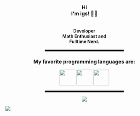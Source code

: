   <!-- Hi there! Feel free to make this your own but don't use my data -->
  
<div align="center">
  
  <br>
  
<h3>Hi<br> I'm igs! 👋🤓</h3><h4><br>Developer<br>Math Enthusiast and<br> Fulltime Nerd.</h4>

  <hr width="50%" style="height:5px;">

  <h3> My favorite programming languages are:</h3>
  <img src="https://reach.rust-lang.org/static/rust-logo-white.png" width=50px height=50px>
  <img src="https://github.com/abranhe/programming-languages-logos/blob/master/src/java/java.png" width=50px height=50px>
  <img src="https://github.com/abranhe/programming-languages-logos/blob/master/src/python/python.png" width=50px height=50px>
  <hr width="50%" style="height:5px;">

</p>
<img align="center" src="https://github-readme-stats.vercel.app/api?username=iggedi-ig-ig&show_icons=true&theme=dark" />

</div>


![](https://hit.yhype.me/github/profile?user_id=34313633)
